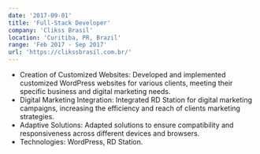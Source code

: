 ```yaml
---
date: '2017-09-01'
title: 'Full-Stack Developer'
company: 'Clikss Brasil'
location: 'Curitiba, PR, Brazil'
range: 'Feb 2017 - Sep 2017'
url: 'https://clikssbrasil.com.br/'
---
```


- Creation of Customized Websites: Developed and implemented customized WordPress websites for various clients, meeting their specific business and digital marketing needs.
- Digital Marketing Integration: Integrated RD Station for digital marketing campaigns, increasing the efficiency and reach of clients marketing strategies.
- Adaptive Solutions: Adapted solutions to ensure compatibility and responsiveness across different devices and browsers.
- Technologies: WordPress, RD Station.
